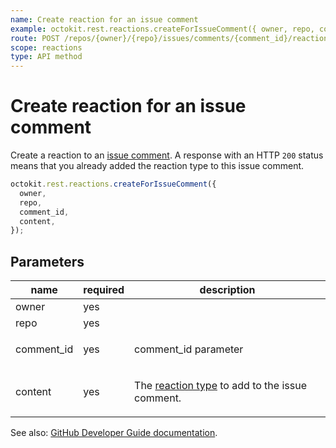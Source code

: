 ```yaml
---
name: Create reaction for an issue comment
example: octokit.rest.reactions.createForIssueComment({ owner, repo, comment_id, content })
route: POST /repos/{owner}/{repo}/issues/comments/{comment_id}/reactions
scope: reactions
type: API method
---
```


# Create reaction for an issue comment

Create a reaction to an [issue comment](https://docs.github.com/rest/reference/issues#comments). A response with an HTTP `200` status means that you already added the reaction type to this issue comment.

```js
octokit.rest.reactions.createForIssueComment({
  owner,
  repo,
  comment_id,
  content,
});
```

## Parameters

<table>
  <thead>
    <tr>
      <th>name</th>
      <th>required</th>
      <th>description</th>
    </tr>
  </thead>
  <tbody>
    <tr><td>owner</td><td>yes</td><td>

</td></tr>
<tr><td>repo</td><td>yes</td><td>

</td></tr>
<tr><td>comment_id</td><td>yes</td><td>

comment_id parameter

</td></tr>
<tr><td>content</td><td>yes</td><td>

The [reaction type](https://docs.github.com/rest/reference/reactions#reaction-types) to add to the issue comment.

</td></tr>
  </tbody>
</table>

See also: [GitHub Developer Guide documentation](https://docs.github.com/rest/reference/reactions#create-reaction-for-an-issue-comment).
